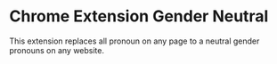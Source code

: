 # Chrome Extension Gender Neutral

This extension replaces all pronoun on any page to a neutral gender pronouns on any website.

